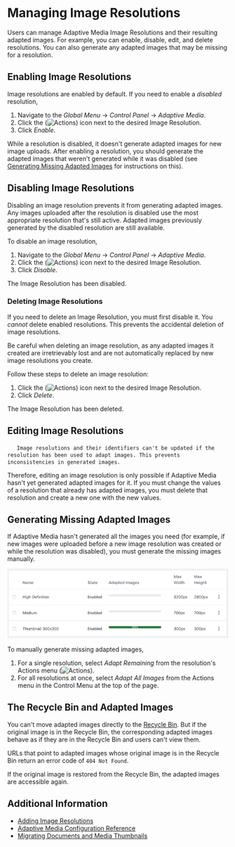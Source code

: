 # Managing Image Resolutions

Users can manage Adaptive Media Image Resolutions and their resulting adapted images. For example, you can enable, disable, edit, and delete resolutions. You can also generate any adapted images that may be missing for a resolution.

## Enabling Image Resolutions

Image resolutions are enabled by default. If you need to enable a _disabled_ resolution,

1. Navigate to the _Global Menu_ &rarr; _Control Panel_ &rarr; _Adaptive Media_.
1. Click the (![Actions](../../../../images/icon-actions.png)) icon next to the desired Image Resolution.
1. Click _Enable_.

While a resolution is disabled, it doesn't generate adapted images for new image uploads. After enabling a resolution, you should generate the adapted images that weren't generated while it was disabled (see [Generating Missing Adapted Images](#generating-missing-adapted-images) for instructions on this).

## Disabling Image Resolutions

Disabling an image resolution prevents it from generating adapted images. Any images uploaded after the resolution is disabled use the most appropriate resolution that's still active. Adapted images previously generated by the disabled resolution are still available.

To disable an image resolution,

1. Navigate to the _Global Menu_ &rarr; _Control Panel_ &rarr; _Adaptive Media_.
1. Click the (![Actions](../../../../images/icon-actions.png)) icon next to the desired Image Resolution.
1. Click _Disable_.

The Image Resolution has been disabled.

### Deleting Image Resolutions

If you need to delete an Image Resolution, you must first disable it. You _cannot_ delete enabled resolutions. This prevents the accidental deletion of image resolutions.

Be careful when deleting an image resolution, as any adapted images it created are irretrievably lost and are not automatically replaced by new image resolutions you create.

Follow these steps to delete an image resolution:

1. Click the (![Actions](../../../../images/icon-actions.png)) icon next to the desired Image Resolution.
1. Click _Delete_.

The Image Resolution has been deleted.

## Editing Image Resolutions

```tip::
   Image resolutions and their identifiers can't be updated if the resolution has been used to adapt images. This prevents inconsistencies in generated images.
```

Therefore, editing an image resolution is only possible if Adaptive Media hasn't yet generated adapted images for it. If you must change the values of a resolution that already has adapted images, you must delete that resolution and create a new one with the new values.

## Generating Missing Adapted Images

If Adaptive Media hasn't generated all the images you need (for example, if new images were uploaded before a new image resolution was created or while the resolution was disabled), you must generate the missing images manually.

![The Adapted Images column shows the percentage of images that are adapted for each resolution.](./managing-image-resolutions/images/01.png)

To manually generate missing adapted images,

1. For a single resolution, select *Adapt Remaining* from the resolution's Actions menu (![Actions](../../../../images/icon-actions.png)).
1. For all resolutions at once, select *Adapt All Images* from the Actions menu in the Control Menu at the top of the page.

## The Recycle Bin and Adapted Images

You can't move adapted images directly to the [Recycle Bin](../../../recycle-bin/user-guide/introduction-to-the-recycle-bin.md). But if the original image is in the Recycle Bin, the corresponding adapted images behave as if they are in the Recycle Bin and users can't view them.

URLs that point to adapted images whose original image is in the Recycle Bin return an error code of `404 Not Found`.

If the original image is restored from the Recycle Bin, the adapted images are accessible again.

## Additional Information

* [Adding Image Resolutions](./adding-image-resolutions.md)
* [Adaptive Media Configuration Reference](./adaptive-media-configuration-reference.md)
* [Migrating Documents and Media Thumbnails](./migrating-documents-and-media-thumbnails.md)
